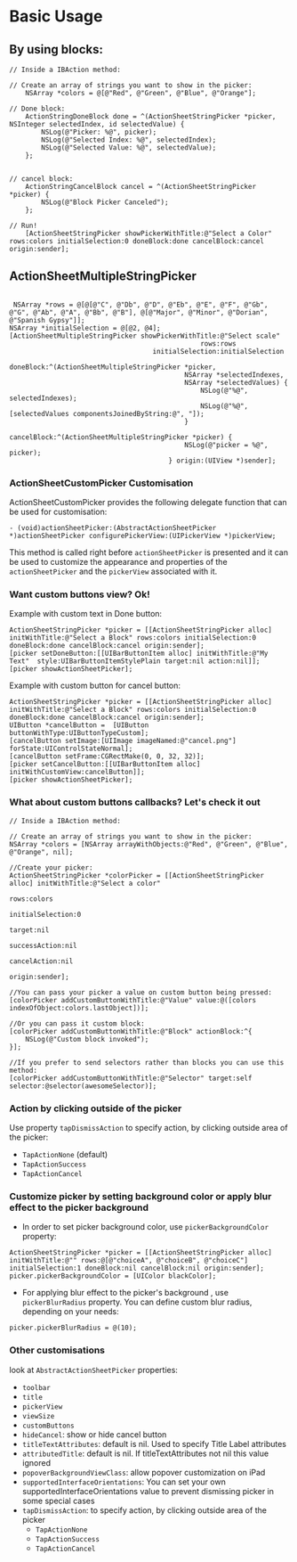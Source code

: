# Basic Usage

## By using blocks:

```obj-c
// Inside a IBAction method:

// Create an array of strings you want to show in the picker:
    NSArray *colors = @[@"Red", @"Green", @"Blue", @"Orange"];

// Done block:
    ActionStringDoneBlock done = ^(ActionSheetStringPicker *picker, NSInteger selectedIndex, id selectedValue) {
        NSLog(@"Picker: %@", picker);
        NSLog(@"Selected Index: %@", selectedIndex);
        NSLog(@"Selected Value: %@", selectedValue);
    };


// cancel block:
    ActionStringCancelBlock cancel = ^(ActionSheetStringPicker *picker) {
        NSLog(@"Block Picker Canceled");
    };

// Run!
    [ActionSheetStringPicker showPickerWithTitle:@"Select a Color" rows:colors initialSelection:0 doneBlock:done cancelBlock:cancel origin:sender];
```

## ActionSheetMultipleStringPicker

```obj-c

 NSArray *rows = @[@[@"C", @"Db", @"D", @"Eb", @"E", @"F", @"Gb", @"G", @"Ab", @"A", @"Bb", @"B"], @[@"Major", @"Minor", @"Dorian", @"Spanish Gypsy"]];
NSArray *initialSelection = @[@2, @4];
[ActionSheetMultipleStringPicker showPickerWithTitle:@"Select scale"
                                                rows:rows
                                    initialSelection:initialSelection
                                           doneBlock:^(ActionSheetMultipleStringPicker *picker,
                                            NSArray *selectedIndexes,
                                            NSArray *selectedValues) {
                                                NSLog(@"%@", selectedIndexes);
                                                NSLog(@"%@", [selectedValues componentsJoinedByString:@", "]);
                                            }
                                        cancelBlock:^(ActionSheetMultipleStringPicker *picker) {
                                            NSLog(@"picker = %@", picker);
                                        } origin:(UIView *)sender];

```

### ActionSheetCustomPicker Customisation

ActionSheetCustomPicker provides the following delegate function that can be used for customisation:

```obj-c
- (void)actionSheetPicker:(AbstractActionSheetPicker *)actionSheetPicker configurePickerView:(UIPickerView *)pickerView;
```

This method is called right before `actionSheetPicker` is presented and it can be used to customize the appearance and properties of the `actionSheetPicker` and the `pickerView` associated with it.

### Want custom buttons view? Ok!

Example with custom text in Done button:

```obj-c
ActionSheetStringPicker *picker = [[ActionSheetStringPicker alloc] initWithTitle:@"Select a Block" rows:colors initialSelection:0 doneBlock:done cancelBlock:cancel origin:sender];
[picker setDoneButton:[[UIBarButtonItem alloc] initWithTitle:@"My Text"  style:UIBarButtonItemStylePlain target:nil action:nil]];
[picker showActionSheetPicker];
```

Example with custom button for cancel button:

```obj-c
ActionSheetStringPicker *picker = [[ActionSheetStringPicker alloc] initWithTitle:@"Select a Block" rows:colors initialSelection:0 doneBlock:done cancelBlock:cancel origin:sender];
UIButton *cancelButton =  [UIButton buttonWithType:UIButtonTypeCustom];
[cancelButton setImage:[UIImage imageNamed:@"cancel.png"] forState:UIControlStateNormal];
[cancelButton setFrame:CGRectMake(0, 0, 32, 32)];
[picker setCancelButton:[[UIBarButtonItem alloc] initWithCustomView:cancelButton]];
[picker showActionSheetPicker];
```

### What about custom buttons callbacks? Let's check it out

```obj-c
// Inside a IBAction method:

// Create an array of strings you want to show in the picker:
NSArray *colors = [NSArray arrayWithObjects:@"Red", @"Green", @"Blue", @"Orange", nil];

//Create your picker:
ActionSheetStringPicker *colorPicker = [[ActionSheetStringPicker alloc] initWithTitle:@"Select a color"
                                                                                 rows:colors
                                                                     initialSelection:0
                                                                               target:nil
                                                                        successAction:nil
                                                                         cancelAction:nil
                                                                               origin:sender];

//You can pass your picker a value on custom button being pressed:
[colorPicker addCustomButtonWithTitle:@"Value" value:@([colors indexOfObject:colors.lastObject])];

//Or you can pass it custom block:
[colorPicker addCustomButtonWithTitle:@"Block" actionBlock:^{
    NSLog(@"Custom block invoked");
}];

//If you prefer to send selectors rather than blocks you can use this method:
[colorPicker addCustomButtonWithTitle:@"Selector" target:self selector:@selector(awesomeSelector)];
```

### Action by clicking outside of the picker

Use property `tapDismissAction` to specify action, by clicking outside area of the picker:

- `TapActionNone` (default)
- `TapActionSuccess`
- `TapActionCancel`

### Customize picker by setting background color or apply blur effect to the picker background

- In order to set picker background color, use `pickerBackgroundColor` property:

```obj-c
ActionSheetStringPicker *picker = [[ActionSheetStringPicker alloc] initWithTitle:@"" rows:@[@"choiceA", @"choiceB", @"choiceC"] initialSelection:1 doneBlock:nil cancelBlock:nil origin:sender];
picker.pickerBackgroundColor = [UIColor blackColor];
```

- For applying blur effect to the picker's background , use `pickerBlurRadius` property. You can define custom blur radius, depending on your needs:

```obj-c
picker.pickerBlurRadius = @(10);
```

### Other customisations

look at `AbstractActionSheetPicker` properties:

- `toolbar`
- `title`
- `pickerView`
- `viewSize`
- `customButtons`
- `hideCancel`: show or hide cancel button
- `titleTextAttributes`: default is nil. Used to specify Title Label attributes
- `attributedTitle`: default is nil. If titleTextAttributes not nil this value ignored
- `popoverBackgroundViewClass`: allow popover customization on iPad
- `supportedInterfaceOrientations`: You can set your own supportedInterfaceOrientations value to prevent dismissing picker in some special cases
- `tapDismissAction`: to specify action, by clicking outside area of the picker
  - `TapActionNone`
  - `TapActionSuccess`
  - `TapActionCancel`
